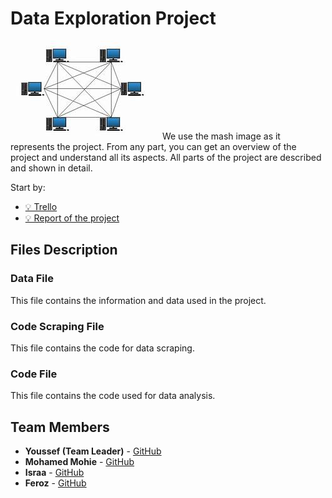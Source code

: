 # Data Exploration Project
![The main box](code%20Scrapping/img/mash.jpg)
We use the mash image as it represents the project. From any part, you can get an overview of the project and understand all its aspects. All parts of the project are described and shown in detail.

Start by:
- [💡 Trello](https://trello.com/b/VIebsUqs/dep-project)
- [💡 Report of the project](https://trello.com/b/VIebsUqs/dep-project)

## Files Description

### Data File
This file contains the information and data used in the project.

### Code Scraping File
This file contains the code for data scraping.

### Code File
This file contains the code used for data analysis.

## Team Members

- **Youssef (Team Leader)** - [GitHub](https://github.com/youssefhusain)
- **Mohamed Mohie** - [GitHub](https://github.com/iDourgham)
- **Israa** - [GitHub](https://github.com/IsraaMohamedGaber)
- **Feroz** - [GitHub](https://github.com/fayrouzmgalal)
